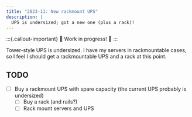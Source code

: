 ```yaml
---
title: "2023-11: New rackmount UPS"
description: |
  UPS is undersized; got a new one (plus a rack)!
---
```


:::{.callout-important}
:construction: Work in progress! :construction:
:::

Tower-style UPS is undersized. I have my servers in rackmountable cases, so I feel I
should get a rackmountable UPS and a rack at this point.


## TODO

- [ ] Buy a rackmount UPS with spare capacity (the current UPS probably is undersized)
  - [ ] Buy a rack (and rails?)
  - [ ] Rack mount servers and UPS
